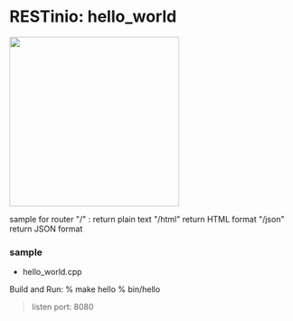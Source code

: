 RESTinio:  hello_world
===============

<image src="https://raw.githubusercontent.com/ohwada/MAC_cpp_Samples/master/RESTinio/screenshots/hello_world.png" width="300" /> 

sample for router 
"/" : return plain text
"/html"  return HTML format
"/json"  return JSON format

### sample
- hello_world.cpp

Build and Run:
% make hello
% bin/hello
> listen port: 8080
